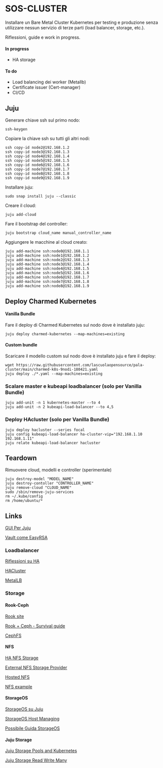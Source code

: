 # SOS-CLUSTER
Installare un Bare Metal Cluster Kubernetes per testing e produzione senza utilizzare nessun servizio di terze parti (load balancer, storage, etc.).

Riflessioni, guide e work in progress.

#### In progress
- HA storage

#### To do
- Load balancing dei worker (Metallb)
- Certificate issuer (Cert-manager)
- CI/CD 


## Juju

Generare chiave ssh sul primo nodo:

```console
ssh-keygen
```

Copiare la chiave ssh su tutti gli altri nodi:

```console
ssh copy-id node2@192.168.1.2
ssh copy-id node3@192.168.1.3
ssh copy-id node4@192.168.1.4
ssh copy-id node5@192.168.1.5
ssh copy-id node6@192.168.1.6
ssh copy-id node7@192.168.1.7
ssh copy-id node8@192.168.1.8
ssh copy-id node9@192.168.1.9
```

Installare juju:

```console
sudo snap install juju --classic
```

Creare il cloud:

```console
juju add-cloud
```

Fare il bootstrap del controller:

```console
juju bootstrap cloud_name manual_controller_name
```

Aggiungere le macchine al cloud creato:

```console
juju add-machine ssh:node0@192.168.1.1
juju add-machine ssh:node1@192.168.1.2
juju add-machine ssh:node2@192.168.1.3
juju add-machine ssh:node3@192.168.1.4
juju add-machine ssh:node4@192.168.1.5
juju add-machine ssh:node5@192.168.1.6
juju add-machine ssh:node6@192.168.1.7
juju add-machine ssh:node7@192.168.1.8
juju add-machine ssh:node8@192.168.1.9

```


## Deploy Charmed Kubernetes

#### Vanilla Bundle

Fare il deploy di Charmed Kubernetes sul nodo dove è installato juju:

```console
juju deploy charmed-kubernetes --map-machines=existing
```

#### Custom bundle

Scaricare il modello custom sul nodo dove è installato juju e fare il deploy:

```console
wget https://raw.githubusercontent.com/lascuolaopensource/pala-cluster/main/charmed-k8s-9nodi-180421.yaml
juju deploy ./*.yaml --map-machines=existing
```

### Scalare master e kubeapi loadbalancer (solo per Vanilla Bundle)

```console
juju add-unit -n 1 kubernetes-master --to 4
juju add-unit -n 2 kubeapi-load-balancer --to 4,5
```

### Deploy HAcluster (solo per Vanilla Bundle)

```console
juju deploy hacluster --series focal
juju config kubeapi-load-balancer ha-cluster-vip="192.168.1.10 192.168.1.11"
juju relate kubeapi-load-balancer hacluster
```


## Teardown
Rimuovere cloud, modelli e controller (sperimentale)

```console
juju destroy-model "MODEL_NAME"
juju destroy-contoller "CONTROLLER_NAME"
juju remove-cloud "CLOUD_NAME"
sudo /sbin/remove-juju-services
rm ~/.kube/config
rm /home/ubuntu/*
```


## Links

[GUI Per Juju](https://jujucharms.com/new)

[Vault come EasyRSA](https://ubuntu.com/kubernetes/docs/using-vault)


### Loadbalancer

[Riflessioni su HA](https://ubuntu.com/kubernetes/docs/high-availability)

[HACluster](https://ubuntu.com/kubernetes/docs/hacluster)

[MetalLB](https://ubuntu.com/kubernetes/docs/metallb)


### Storage

[](https://softwareengineeringdaily.com/2019/01/11/why-is-storage-on-kubernetes-is-so-hard/)

#### Rook-Ceph

[Rook site](rook.io)

[Rook + Ceph - Survival guide](https://www.cloudops.com/blog/the-ultimate-rook-and-ceph-survival-guide/)

[CephFS](https://ubuntu.com/kubernetes/docs/storage)

#### NFS

[HA NFS Storage](https://documentation.suse.com/sle-ha/15-SP1/html/SLE-HA-all/art-sleha-nfs-quick.html)

[External NFS Storage Provider](https://github.com/kubernetes-sigs/nfs-subdir-external-provisioner)

[Hosted NFS](https://raymondc.net/2018/12/07/kubernetes-hosted-nfs-client.html)

[NFS example](https://github.com/kubernetes/examples/tree/master/staging/volumes/nfs)

#### StorageOS

[StorageOS su Juju](https://juju.is/tutorials/deploying-storageos-on-kubernetes#1-overview)

[StorageOS Host Managing](https://docs.storageos.com/docs/operations/managing-host-storage)

[Possibile Guida StorageOS](https://laptrinhx.com/news/storageos-create-persistent-storage-in-your-charmed-kubernetes-cluster-rxzDQkO)

#### Juju Storage

[Juju Storage Pools and Kubernetes](https://discourse.charmhub.io/t/persistent-storage-and-kubernetes/1078)

[Juju Storage Read Write Many](https://discourse.charmhub.io/t/upcoming-in-2-8-support-for-storage-on-deployments-and-daemonsets/2860)

